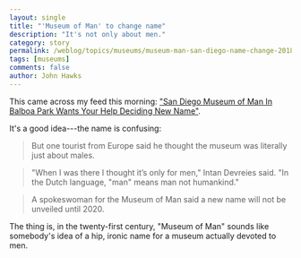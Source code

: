 ```yaml
---
layout: single
title: "'Museum of Man' to change name"
description: "It's not only about men."
category: story
permalink: /weblog/topics/museums/museum-man-san-diego-name-change-2018.html
tags: [museums]
comments: false
author: John Hawks
---
```



This came across my feed this morning: <a href="https://www.kpbs.org/news/2018/jul/30/museum-man-san-diegos-balboa-park-asks-publics-hel/">"San Diego Museum of Man In Balboa Park Wants Your Help Deciding New Name"</a>.

It's a good idea---the name is confusing:

<blockquote>But one tourist from Europe said he thought the museum was literally just about males.</blockquote>

<blockquote>"When I was there I thought it’s only for men," Intan Devreies said. "In the Dutch language, "man" means man not humankind."</blockquote>

<blockquote>A spokeswoman for the Museum of Man said a new name will not be unveiled until 2020.</blockquote>

The thing is, in the twenty-first century, "Museum of Man" sounds like somebody's idea of a hip, ironic name for a museum actually devoted to men.
